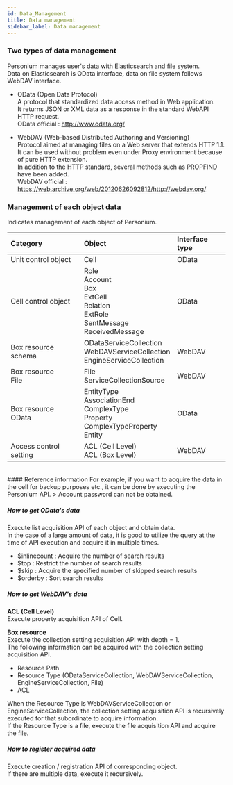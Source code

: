 ```yaml
---
id: Data_Management
title: Data management
sidebar_label: Data management
---
```

### Two types of data management
Personium manages user's data with Elasticsearch and file system.<br>Data on Elasticsearch is OData interface, data on file system follows WebDAV interface.

* OData (Open Data Protocol)<br>A protocol that standardized data access method in Web application.<br>It returns JSON or XML data as a response in the standard WebAPI HTTP request.<br>OData official : http://www.odata.org/

* WebDAV (Web-based Distributed Authoring and Versioning)<br>Protocol aimed at managing files on a Web server that extends HTTP 1.1.<br>It can be used without problem even under Proxy environment because of pure HTTP extension.<br>In addition to the HTTP standard, several methods such as PROPFIND have been added.<br>WebDAV official : https://web.archive.org/web/20120626092812/http://webdav.org/

### Management of each object data
Indicates management of each object of Personium.

|Category|Object|Interface type|
|:--|:--|:--|
|Unit control object|Cell|OData|
|Cell control object|Role<br>Account<br>Box<br>ExtCell<br>Relation<br>ExtRole<br>SentMessage<br>ReceivedMessage|OData|
|Box resource schema|ODataServiceCollection<br>WebDAVServiceCollection<br>EngineServiceCollection|WebDAV|
|Box resource<br>File|File<br>ServiceCollectionSource|WebDAV|
|Box resource<br>OData|EntityType<br>AssociationEnd<br>ComplexType<br>Property<br>ComplexTypeProperty<br>Entity|OData|
|Access control setting|ACL (Cell Level)<br>ACL (Box Level)|WebDAV|
<br>
#### Reference information
For example, if you want to acquire the data in the cell for backup purposes etc., it can be done by executing the Personium API.
> Account password can not be obtained.

##### How to get OData's data
Execute list acquisition API of each object and obtain data.<br>In the case of a large amount of data, it is good to utilize the query at the time of API execution and acquire it in multiple times.

* $inlinecount : Acquire the number of search results
* $top : Restrict the number of search results
* $skip : Acquire the specified number of skipped search results
* $orderby : Sort search results

##### How to get WebDAV's data
**ACL (Cell Level)**<br>Execute property acquisition API of Cell.<br>

**Box resource**<br>Execute the collection setting acquisition API with depth = 1.<br>The following information can be acquired with the collection setting acquisition API.

* Resource Path
* Resource Type (ODataServiceCollection, WebDAVServiceCollection, EngineServiceCollection, File)
* ACL

When the Resource Type is WebDAVServiceCollection or EngineServiceCollection, the collection setting acquisition API is recursively executed for that subordinate to acquire information.<br>If the Resource Type is a file, execute the file acquisition API and acquire the file.

##### How to register acquired data
Execute creation / registration API of corresponding object.<br>If there are multiple data, execute it recursively.
